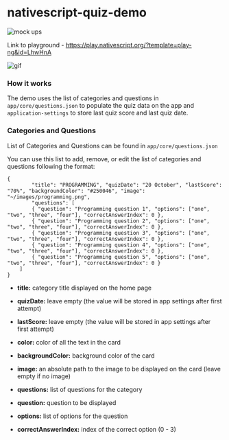 # nativescript-quiz-demo

![mock ups](https://github.com/williamjuan027/nativescript-quiz-demo/blob/master/mockup/ns_quiz.png)

Link to playground - https://play.nativescript.org/?template=play-ng&id=LhwHnA

![gif](https://github.com/williamjuan027/nativescript-quiz-demo/blob/master/gif/ns-quiz.gif)

### How it works
The demo uses the list of categories and questions in `app/core/questions.json` to populate the quiz data on the app and `application-settings` to store last quiz score and last quiz date.

### Categories and Questions
List of Categories and Questions can be found in `app/core/questions.json`

You can use this list to add, remove, or edit the list of categories and questions following the format:
```
{
        "title": "PROGRAMMING", "quizDate": "20 October", "lastScore": "70%", "backgroundColor": "#250046", "image": "~/images/programming.png",
        "questions": [
        { "question": "Programming question 1", "options": ["one", "two", "three", "four"], "correctAnswerIndex": 0 },
        { "question": "Programming question 2", "options": ["one", "two", "three", "four"], "correctAnswerIndex": 0 },
        { "question": "Programming question 3", "options": ["one", "two", "three", "four"], "correctAnswerIndex": 0 },
        { "question": "Programming question 4", "options": ["one", "two", "three", "four"], "correctAnswerIndex": 0 },
        { "question": "Programming question 5", "options": ["one", "two", "three", "four"], "correctAnswerIndex": 0 }
    ]
}
```
* <b>title:</b> category title displayed on the home page
* <b>quizDate:</b> leave empty (the value will be stored in app settings after first attempt)
* <b>lastScore:</b> leave empty (the value will be stored in app settings after first attempt)
* <b>color:</b> color of all the text in the card
* <b>backgroundColor:</b> background color of the card
* <b>image:</b> an absolute path to the image to be displayed on the card (leave empty if no image)

* <b>questions:</b> list of questions for the category
* <b>question:</b> question to be displayed
* <b>options:</b> list of options for the question
* <b>correctAnswerIndex:</b> index of the correct option (0 - 3)



